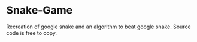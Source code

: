 # Snake-Game
Recreation of google snake and an algorithm to beat google snake.
Source code is free to copy.
